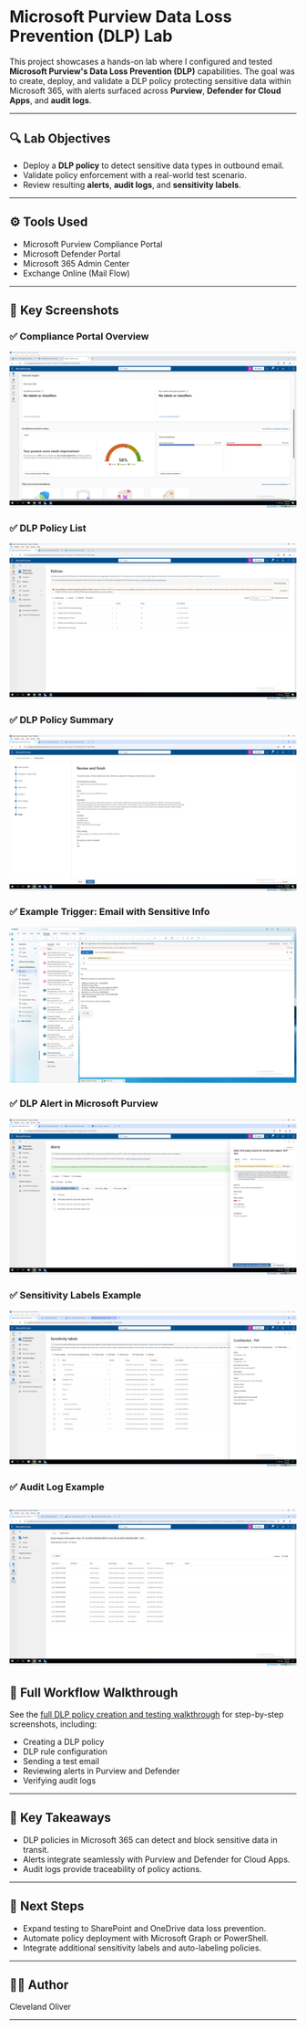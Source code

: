 # Microsoft Purview Data Loss Prevention (DLP) Lab

This project showcases a hands-on lab where I configured and tested **Microsoft Purview's Data Loss Prevention (DLP)** capabilities. The goal was to create, deploy, and validate a DLP policy protecting sensitive data within Microsoft 365, with alerts surfaced across **Purview**, **Defender for Cloud Apps**, and **audit logs**.

---

## 🔍 Lab Objectives
- Deploy a **DLP policy** to detect sensitive data types in outbound email.
- Validate policy enforcement with a real-world test scenario.
- Review resulting **alerts**, **audit logs**, and **sensitivity labels**.

---

## ⚙️ Tools Used
- Microsoft Purview Compliance Portal
- Microsoft Defender Portal
- Microsoft 365 Admin Center
- Exchange Online (Mail Flow)

---

## 📸 Key Screenshots

### ✅ Compliance Portal Overview
![Compliance Portal](Screenshots/purview-compliance-portal-overview.png)

### ✅ DLP Policy List
![DLP Policy Summary](Screenshots/dlp-policy-list.png)

### ✅ DLP Policy Summary
![DLP Policy Summary](Screenshots/dlp-policy-review-and-finish.png)

### ✅ Example Trigger: Email with Sensitive Info
![Triggered Email](Screenshots/dlp-test-email.png)

### ✅ DLP Alert in Microsoft Purview
![DLP Alert](Screenshots/dlp-policy-match-alerts.png)

### ✅ Sensitivity Labels Example
![Sensitivity Labels](Screenshots/dlp-sensitivity-labels.png)

### ✅ Audit Log Example
![Audit Log](Screenshots/dlp-audit-log.png)
---

## 📂 Full Workflow Walkthrough

See the [full DLP policy creation and testing walkthrough](docs/dlp-walkthrough.md) for step-by-step screenshots, including:
- Creating a DLP policy
- DLP rule configuration
- Sending a test email
- Reviewing alerts in Purview and Defender
- Verifying audit logs

---

## 🔑 Key Takeaways
- DLP policies in Microsoft 365 can detect and block sensitive data in transit.
- Alerts integrate seamlessly with Purview and Defender for Cloud Apps.
- Audit logs provide traceability of policy actions.

---

## 🚀 Next Steps
- Expand testing to SharePoint and OneDrive data loss prevention.
- Automate policy deployment with Microsoft Graph or PowerShell.
- Integrate additional sensitivity labels and auto-labeling policies.

---

## 👨‍💻 Author
Cleveland Oliver

---


